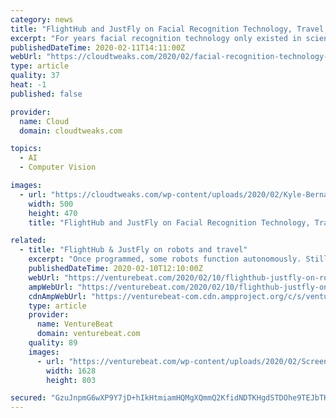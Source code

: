 ```yaml
---
category: news
title: "FlightHub and JustFly on Facial Recognition Technology, Travel and Privacy"
excerpt: "For years facial recognition technology only existed in science books, television and cinema. The idea was brilliant. However, real-world technology hadn’t yet caught up with the concept. That’s changed in recent years. Facial recognition software is no longer a vague notion. It’s reality. To experience it firsthand, look no further than ..."
publishedDateTime: 2020-02-11T14:11:00Z
webUrl: "https://cloudtweaks.com/2020/02/facial-recognition-technology-travel-privacy/"
type: article
quality: 37
heat: -1
published: false

provider:
  name: Cloud
  domain: cloudtweaks.com

topics:
  - AI
  - Computer Vision

images:
  - url: "https://cloudtweaks.com/wp-content/uploads/2020/02/Kyle-Bernard-author1-compressor.png"
    width: 500
    height: 470
    title: "FlightHub and JustFly on Facial Recognition Technology, Travel and Privacy"

related:
  - title: "FlightHub & JustFly on robots and travel"
    excerpt: "Once programmed, some robots function autonomously. Still, many robots require more guidance, especially when used with third-party software for voice recognition, accident detection, virtual reality applications, and others. When combined with artificial intelligence (AI), robots become far more sophisticated. AI’s ability to record and ..."
    publishedDateTime: 2020-02-10T12:10:00Z
    webUrl: "https://venturebeat.com/2020/02/10/flighthub-justfly-on-robots-and-travel/"
    ampWebUrl: "https://venturebeat.com/2020/02/10/flighthub-justfly-on-robots-and-travel/amp/"
    cdnAmpWebUrl: "https://venturebeat-com.cdn.ampproject.org/c/s/venturebeat.com/2020/02/10/flighthub-justfly-on-robots-and-travel/amp/"
    type: article
    provider:
      name: VentureBeat
      domain: venturebeat.com
    quality: 89
    images:
      - url: "https://venturebeat.com/wp-content/uploads/2020/02/Screen-Shot-2020-02-06-at-9.55.03-AM.png?fit=1628%2C803&strip=all"
        width: 1628
        height: 803

secured: "GzuJnpmG6wXP9Y7jD+hIkHtmiamHQMgXQmmQ2KfidNDTKHgdSTDOhe9TEJbTKHGZka1vdNGNrPi5njOW7PD2+b7KaCfzsf7kFnvXdrt5Lz+O8OTyXHXi4wN3GgltE3pKvLdd5M2qHKgBYSX8NhYCcNv/InpknBCdPCSUvDLcPGknWZbAqcAgmrzt/E6f7MPrxEEygw9+4Xk4v1DUoZ/bIa9v0mu9sT58om9oTonUPmizidBm5xUT8CQQjp36uCTfoohkco4LfhXv8LYLjwE2k86m8NBSMHatjOa/nAFy8zQw9p8egfLPBhg3WABYwP6T;UNASdB8k+Qg+kZFyjziuQw=="
---
```


